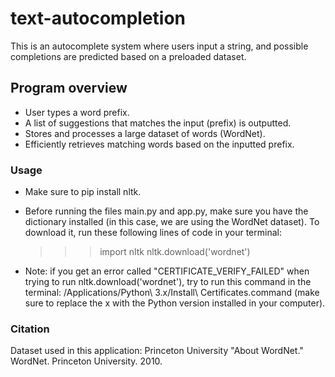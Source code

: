 # text-autocompletion
This is an autocomplete system where users input a string, and possible completions are predicted based on a preloaded dataset.

## Program overview
- User types a word prefix.
- A list of suggestions that matches the input (prefix) is outputted.
- Stores and processes a large dataset of words (WordNet).
- Efficiently retrieves matching words based on the inputted prefix.

### Usage
- Make sure to pip install nltk.
- Before running the files main.py and app.py, make sure you have the dictionary installed (in this case, we are using the WordNet dataset). To download it, run these following lines of code in your terminal:
    >>> import nltk
    >>> nltk.download('wordnet')

- Note: if you get an error called "CERTIFICATE_VERIFY_FAILED" when trying to run nltk.download('wordnet'), try to run this command in the terminal: /Applications/Python\ 3.x/Install\ Certificates.command (make sure to replace the x with the Python version installed in your computer).

### Citation
Dataset used in this application: Princeton University "About WordNet." WordNet. Princeton University. 2010. 